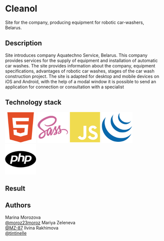 # Cleanol

Site for the company, producing equipment for robotic car-washers, Belarus.

## Description

Site introduces company Aquatechno Service, Belarus. This company provides services for the supply of equipment and installation of automatic car washes. 
The site provides information about the company, equipment specifications, advantages of robotic car washes, stages of the car wash construction project.
The site is adapted for desktop and mobile devices on iOS and Android, with the help of a modal window it is possible to send an application for connection or consultation with a specialist

## Technology stack
<p>
<img src="https://github.com/devicons/devicon/blob/master/icons/html5/html5-plain.svg" alt="HTML" width="100rem"/>
<img src="https://github.com/devicons/devicon/blob/master/icons/sass/sass-original.svg" alt="SASS" width="100rem"/>
<img src="https://github.com/devicons/devicon/blob/master/icons/javascript/javascript-plain.svg" alt="JS" width="100rem"/>
<img src="https://github.com/devicons/devicon/blob/master/icons/jquery/jquery-plain.svg" alt="jQuery" width="100rem"/>
<img src="https://github.com/devicons/devicon/blob/master/icons/php/php-plain.svg" alt="PHP" width="100rem"/>
</p>


## Result


## Authors
Marina Morozova<br>
[@moroz23moroz](https://github.com/moroz23moroz)
Mariya Zeleneva<br>
[@MZ-87](https://github.com/MZ-87)
Ilvina Rakhimova<br>
[@tintinelle](https://github.com/tintinelle) 
